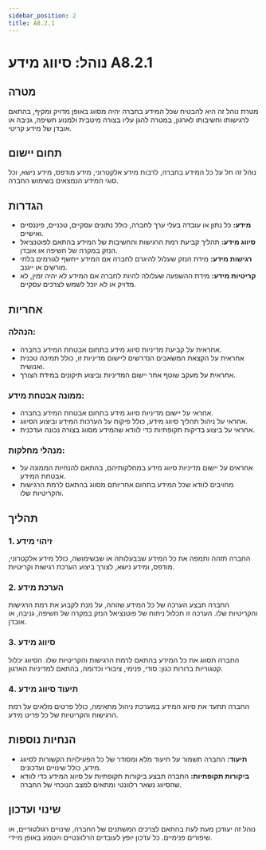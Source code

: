```yaml
---
sidebar_position: 2
title: A8.2.1
---
```


# נוהל: סיווג מידע A8.2.1

## מטרה
מטרת נוהל זה היא להבטיח שכל המידע בחברה יהיה מסווג באופן מדויק ומקיף, בהתאם לרגישותו וחשיבותו לארגון, במטרה להגן עליו בצורה מיטבית ולמנוע חשיפה, גניבה או אובדן של מידע קריטי.

## תחום יישום
נוהל זה חל על כל המידע בחברה, לרבות מידע אלקטרוני, מידע מודפס, מידע נישא, וכל סוגי המידע הנמצאים בשימוש החברה.

## הגדרות
- **מידע:** כל נתון או עובדה בעלי ערך לחברה, כולל נתונים עסקיים, טכניים, פיננסיים ואישיים.
- **סיווג מידע:** תהליך קביעת רמת הרגישות והחשיבות של המידע בהתאם לפוטנציאל הנזק במקרה של חשיפה או אובדן.
- **רגישות מידע:** מידת הנזק שעלול להיגרם לחברה אם המידע ייחשף לגורמים בלתי מורשים או ייגנב.
- **קריטיות מידע:** מידת ההשפעה שעלולה להיות לחברה אם המידע לא יהיה זמין, לא מדויק או לא יוכל לשמש לצרכים עסקיים.

## אחריות
### הנהלה:
- אחראית על קביעת מדיניות סיווג מידע בתחום אבטחת המידע בחברה.
- אחראית על הקצאת המשאבים הנדרשים ליישום מדיניות זו, כולל תמיכה טכנית ואנושית.
- אחראית על מעקב שוטף אחר יישום המדיניות וביצוע תיקונים במידת הצורך.

### ממונה אבטחת מידע:
- אחראי על יישום מדיניות סיווג מידע בתחום אבטחת המידע בחברה.
- אחראי על ניהול תהליך סיווג מידע, כולל פיקוח על הערכות המידע וביצוע הסיווג.
- אחראי על ביצוע בדיקות תקופתיות כדי לוודא שהמידע מסווג בצורה נכונה ועדכנית.

### מנהלי מחלקות:
- אחראים על יישום מדיניות סיווג מידע במחלקותיהם, בהתאם להנחיות הממונה על אבטחת המידע.
- מחויבים לוודא שכל המידע בתחום אחריותם מסווג בהתאם לרמת הרגישות והקריטיות שלו.

## תהליך
### 1. זיהוי מידע
החברה תזהה ותמפה את כל המידע שבבעלותה או שבשימושה, כולל מידע אלקטרוני, מודפס, ומידע נישא, לצורך ביצוע הערכת רגישות וקריטיות.

### 2. הערכת מידע
החברה תבצע הערכה של כל המידע שזוהה, על מנת לקבוע את רמת הרגישות והקריטיות שלו. הערכה זו תכלול ניתוח של פוטנציאל הנזק במקרה של חשיפה, גניבה, או אובדן.

### 3. סיווג מידע
החברה תסווג את כל המידע בהתאם לרמת הרגישות והקריטיות שלו. הסיווג יכלול קטגוריות ברורות כגון: סודי, פנימי, ציבורי וכדומה, בהתאם למדיניות הארגון.

### 4. תיעוד סיווג מידע
החברה תתעד את סיווג המידע במערכת ניהול מתאימה, כולל פרטים מלאים על רמת הרגישות והקריטיות של כל פריט מידע.

## הנחיות נוספות
- **תיעוד:** החברה תשמור על תיעוד מלא ומסודר של כל הפעילויות הקשורות לסיווג מידע, כולל שינויים ועדכונים.
- **ביקורות תקופתיות:** החברה תבצע ביקורות תקופתיות על סיווג המידע כדי לוודא שהסיווג נשאר רלוונטי ומתאים למצב הנוכחי של החברה.

## שינוי ועדכון
נוהל זה יעודכן מעת לעת בהתאם לצרכים המשתנים של החברה, שינויים רגולטוריים, או שיפורים פנימיים. כל עדכון יופץ לעובדים הרלוונטיים ויוטמע באופן מיידי.
